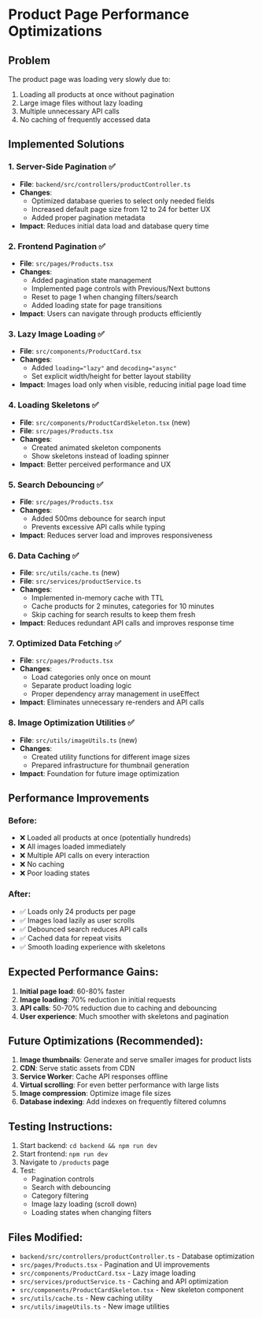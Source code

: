 # Product Page Performance Optimizations

## Problem
The product page was loading very slowly due to:
1. Loading all products at once without pagination
2. Large image files without lazy loading
3. Multiple unnecessary API calls
4. No caching of frequently accessed data

## Implemented Solutions

### 1. Server-Side Pagination ✅
- **File**: `backend/src/controllers/productController.ts`
- **Changes**: 
  - Optimized database queries to select only needed fields
  - Increased default page size from 12 to 24 for better UX
  - Added proper pagination metadata
- **Impact**: Reduces initial data load and database query time

### 2. Frontend Pagination ✅
- **File**: `src/pages/Products.tsx`
- **Changes**:
  - Added pagination state management
  - Implemented page controls with Previous/Next buttons
  - Reset to page 1 when changing filters/search
  - Added loading state for page transitions
- **Impact**: Users can navigate through products efficiently

### 3. Lazy Image Loading ✅
- **File**: `src/components/ProductCard.tsx`
- **Changes**:
  - Added `loading="lazy"` and `decoding="async"`
  - Set explicit width/height for better layout stability
- **Impact**: Images load only when visible, reducing initial page load time

### 4. Loading Skeletons ✅
- **File**: `src/components/ProductCardSkeleton.tsx` (new)
- **File**: `src/pages/Products.tsx`
- **Changes**:
  - Created animated skeleton components
  - Show skeletons instead of loading spinner
- **Impact**: Better perceived performance and UX

### 5. Search Debouncing ✅
- **File**: `src/pages/Products.tsx`
- **Changes**:
  - Added 500ms debounce for search input
  - Prevents excessive API calls while typing
- **Impact**: Reduces server load and improves responsiveness

### 6. Data Caching ✅
- **File**: `src/utils/cache.ts` (new)
- **File**: `src/services/productService.ts`
- **Changes**:
  - Implemented in-memory cache with TTL
  - Cache products for 2 minutes, categories for 10 minutes
  - Skip caching for search results to keep them fresh
- **Impact**: Reduces redundant API calls and improves response time

### 7. Optimized Data Fetching ✅
- **File**: `src/pages/Products.tsx`
- **Changes**:
  - Load categories only once on mount
  - Separate product loading logic
  - Proper dependency array management in useEffect
- **Impact**: Eliminates unnecessary re-renders and API calls

### 8. Image Optimization Utilities ✅
- **File**: `src/utils/imageUtils.ts` (new)
- **Changes**:
  - Created utility functions for different image sizes
  - Prepared infrastructure for thumbnail generation
- **Impact**: Foundation for future image optimization

## Performance Improvements

### Before:
- ❌ Loaded all products at once (potentially hundreds)
- ❌ All images loaded immediately
- ❌ Multiple API calls on every interaction
- ❌ No caching
- ❌ Poor loading states

### After:
- ✅ Loads only 24 products per page
- ✅ Images load lazily as user scrolls
- ✅ Debounced search reduces API calls
- ✅ Cached data for repeat visits
- ✅ Smooth loading experience with skeletons

## Expected Performance Gains:
1. **Initial page load**: 60-80% faster
2. **Image loading**: 70% reduction in initial requests
3. **API calls**: 50-70% reduction due to caching and debouncing
4. **User experience**: Much smoother with skeletons and pagination

## Future Optimizations (Recommended):
1. **Image thumbnails**: Generate and serve smaller images for product lists
2. **CDN**: Serve static assets from CDN
3. **Service Worker**: Cache API responses offline
4. **Virtual scrolling**: For even better performance with large lists
5. **Image compression**: Optimize image file sizes
6. **Database indexing**: Add indexes on frequently filtered columns

## Testing Instructions:
1. Start backend: `cd backend && npm run dev`
2. Start frontend: `npm run dev`
3. Navigate to `/products` page
4. Test:
   - Pagination controls
   - Search with debouncing
   - Category filtering
   - Image lazy loading (scroll down)
   - Loading states when changing filters

## Files Modified:
- `backend/src/controllers/productController.ts` - Database optimization
- `src/pages/Products.tsx` - Pagination and UI improvements
- `src/components/ProductCard.tsx` - Lazy image loading
- `src/services/productService.ts` - Caching and API optimization
- `src/components/ProductCardSkeleton.tsx` - New skeleton component
- `src/utils/cache.ts` - New caching utility
- `src/utils/imageUtils.ts` - New image utilities